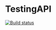 # TestingAPI
[![Build status](https://ci.appveyor.com/api/projects/status/v2qiwed5vci72nr8?svg=true)](https://ci.appveyor.com/project/Ekaterina/testingapi)
